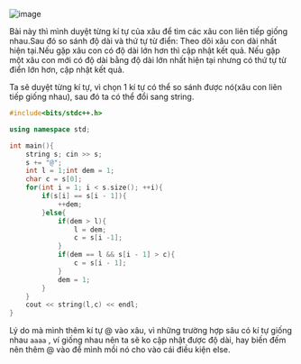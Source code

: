 ![image](https://github.com/Llam-a/Practice_Cpp/assets/115911041/7db290f0-a311-44fe-a2f2-26572ce4d59b)

Bài này thì mình duyệt từng kí tự của xâu để tìm các xâu con liên tiếp giống nhau.Sau đó so sánh độ dài và thứ tự từ điển: Theo dõi xâu con dài nhất hiện tại.Nếu gặp xâu con có độ dài lớn hơn thì cập nhật kết quả. Nếu gặp một xâu con mới có độ dài bằng độ dài lớn nhất hiện tại nhưng có thứ tự từ điển lớn hơn, cập nhật kết quả.

Ta sẽ duyệt từng kí tự, vì chọn 1 kí tự có thể so sánh được nó(xâu con liên tiếp giống nhau), sau đó ta có thể đổi sang string.

```cpp
#include<bits/stdc++.h>

using namespace std;

int main(){
    string s; cin >> s;
    s += "@";
    int l = 1;int dem = 1;
    char c = s[0];
    for(int i = 1; i < s.size(); ++i){
        if(s[i] == s[i - 1]){
            ++dem;
        }else{
            if(dem > l){
                l = dem;
                c = s[i -1];
            }
            if(dem == l && s[i - 1] > c){
                c = s[i - 1];
            }
            dem = 1;
        }
    }
    cout << string(l,c) << endl;
}
```

Lý do mà mình thêm kí tự @ vào xâu, vì những trường hợp sâu có kí tự giống nhau `aaaa` , ví giống nhau nên ta sẽ ko cập nhật được độ dài, hay biến đếm nên thêm @ vào để mình mồi nó cho vào cái điều kiện else.
